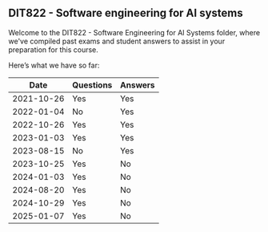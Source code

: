 ## DIT822 - Software engineering for AI systems
Welcome to the DIT822 - Software Engineering for AI Systems folder, where we've compiled past exams and student answers to assist in your preparation for this course.

Here’s what we have so far:

|    Date    | Questions | Answers |
|------------|-----------|---------|
| 2021-10-26 | Yes       | Yes     |
| 2022-01-04 | No        | Yes     |
| 2022-10-26 | Yes       | Yes     |
| 2023-01-03 | Yes       | Yes     |
| 2023-08-15 | No        | Yes     |
| 2023-10-25 | Yes       | No      |
| 2024-01-03 | Yes       | No      |
| 2024-08-20 | Yes       | No      |
| 2024-10-29 | Yes       | No      |
| 2025-01-07 | Yes       | No      |
